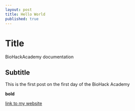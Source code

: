 ```yaml
---
layout: post
title: Hello World
published: true
---
```


# Title
BioHackAcademy documentation
## Subtitle

This is the first post on the first day of the BioHack Academy

**bold**

[link to my website](https://www.timvanelferen.nl/index.php)
